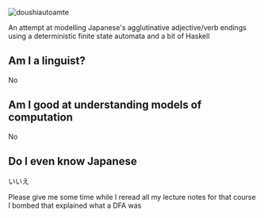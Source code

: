 ![doushiautoamte](https://user-images.githubusercontent.com/28855597/146946202-a4337ff9-1a25-4a6e-aeec-c9c29576554f.png)


An attempt at modelling Japanese's agglutinative adjective/verb endings using a deterministic finite state automata and a bit of Haskell

## Am I a linguist?
No

## Am I good at understanding models of computation
No

## Do I even know Japanese
いいえ

Please give me some time while I reread all my lecture notes for that course I bombed that explained what a DFA was
